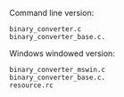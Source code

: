 Command line version:
```
binary_converter.c
binary_converter_base.c.
```
Windows windowed version: 
```
binary_converter_mswin.c
binary_converter_base.c.
resource.rc
```

